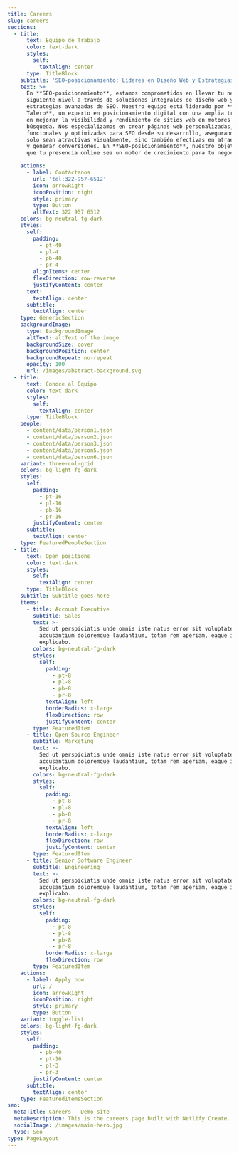 ```yaml
---
title: Careers
slug: careers
sections:
  - title:
      text: Equipo de Trabajo
      color: text-dark
      styles:
        self:
          textAlign: center
      type: TitleBlock
    subtitle: 'SEO-posicionamiento: Líderes en Diseño Web y Estrategias SEO'
    text: >+
      En **SEO-posicionamiento**, estamos comprometidos en llevar tu negocio al
      siguiente nivel a través de soluciones integrales de diseño web y
      estrategias avanzadas de SEO. Nuestro equipo está liderado por **Oswaldo
      Talero**, un experto en posicionamiento digital con una amplia trayectoria
      en mejorar la visibilidad y rendimiento de sitios web en motores de
      búsqueda. Nos especializamos en crear páginas web personalizadas,
      funcionales y optimizadas para SEO desde su desarrollo, asegurando que no
      solo sean atractivas visualmente, sino también efectivas en atraer tráfico
      y generar conversiones. En **SEO-posicionamiento**, nuestro objetivo es
      que tu presencia online sea un motor de crecimiento para tu negocio.

    actions:
      - label: Contáctanos
        url: 'tel:322-957-6512'
        icon: arrowRight
        iconPosition: right
        style: primary
        type: Button
        altText: 322 957 6512
    colors: bg-neutral-fg-dark
    styles:
      self:
        padding:
          - pt-40
          - pl-4
          - pb-40
          - pr-4
        alignItems: center
        flexDirection: row-reverse
        justifyContent: center
      text:
        textAlign: center
      subtitle:
        textAlign: center
    type: GenericSection
    backgroundImage:
      type: BackgroundImage
      altText: altText of the image
      backgroundSize: cover
      backgroundPosition: center
      backgroundRepeat: no-repeat
      opacity: 100
      url: /images/abstract-background.svg
  - title:
      text: Conoce al Equipo
      color: text-dark
      styles:
        self:
          textAlign: center
      type: TitleBlock
    people:
      - content/data/person1.json
      - content/data/person2.json
      - content/data/person3.json
      - content/data/person5.json
      - content/data/person6.json
    variant: three-col-grid
    colors: bg-light-fg-dark
    styles:
      self:
        padding:
          - pt-16
          - pl-16
          - pb-16
          - pr-16
        justifyContent: center
      subtitle:
        textAlign: center
    type: FeaturedPeopleSection
  - title:
      text: Open positions
      color: text-dark
      styles:
        self:
          textAlign: center
      type: TitleBlock
    subtitle: Subtitle goes here
    items:
      - title: Account Executive
        subtitle: Sales
        text: >-
          Sed ut perspiciatis unde omnis iste natus error sit voluptatem
          accusantium doloremque laudantium, totam rem aperiam, eaque ipsa quae.
          explicabo.
        colors: bg-neutral-fg-dark
        styles:
          self:
            padding:
              - pt-8
              - pl-8
              - pb-8
              - pr-8
            textAlign: left
            borderRadius: x-large
            flexDirection: row
            justifyContent: center
        type: FeaturedItem
      - title: Open Source Engineer
        subtitle: Marketing
        text: >-
          Sed ut perspiciatis unde omnis iste natus error sit voluptatem
          accusantium doloremque laudantium, totam rem aperiam, eaque ipsa quae.
          explicabo.
        colors: bg-neutral-fg-dark
        styles:
          self:
            padding:
              - pt-8
              - pl-8
              - pb-8
              - pr-8
            textAlign: left
            borderRadius: x-large
            flexDirection: row
            justifyContent: center
        type: FeaturedItem
      - title: Senior Software Engineer
        subtitle: Engineering
        text: >-
          Sed ut perspiciatis unde omnis iste natus error sit voluptatem
          accusantium doloremque laudantium, totam rem aperiam, eaque ipsa quae.
          explicabo.
        colors: bg-neutral-fg-dark
        styles:
          self:
            padding:
              - pt-8
              - pl-8
              - pb-8
              - pr-8
            borderRadius: x-large
            flexDirection: row
        type: FeaturedItem
    actions:
      - label: Apply now
        url: /
        icon: arrowRight
        iconPosition: right
        style: primary
        type: Button
    variant: toggle-list
    colors: bg-light-fg-dark
    styles:
      self:
        padding:
          - pb-40
          - pt-16
          - pl-3
          - pr-3
        justifyContent: center
      subtitle:
        textAlign: center
    type: FeaturedItemsSection
seo:
  metaTitle: Careers - Demo site
  metaDescription: This is the careers page built with Netlify Create.
  socialImage: /images/main-hero.jpg
  type: Seo
type: PageLayout
---
```

